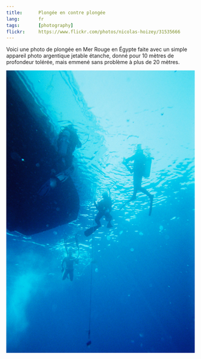 ```yaml
---
title:      Plongée en contre plongée
lang:       fr
tags:       [photography]
flickr:     https://www.flickr.com/photos/nicolas-hoizey/31535666
---
```


Voici une photo de plongée en Mer Rouge en Égypte faite avec un simple appareil photo argentique jetable étanche, donné pour 10 mètres de profondeur tolérée, mais emmené sans problème à plus de 20 mètres.

![](20120111-Plongee-en-contre-plongee.jpg)
